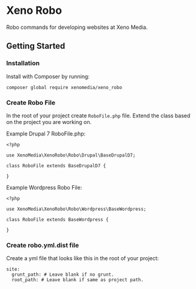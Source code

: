 # Xeno Robo
Robo commands for developing websites at Xeno Media.

## Getting Started

### Installation

Install with Composer by running:

```
composer global require xenomedia/xeno_robo
```

### Create Robo File

In the root of your project create `RoboFile.php` file. Extend the class based on
the project you are working on.

Example Drupal 7 RoboFile.php:

```
<?php

use XenoMedia\XenoRobo\Robo\Drupal\BaseDrupalD7;

class RoboFile extends BaseDrupalD7 {

}
```

Example Wordpress Robo File:

```
<?php

use XenoMedia\XenoRobo\Robo\Wordpress\BaseWordpress;

class RoboFile extends BaseWordpress {

}
```

### Create robo.yml.dist file

Create a yml file that looks like this in the root of your project:

```
site:
  grunt_path: # Leave blank if no grunt.
  root_path: # Leave blank if same as project path.
```
